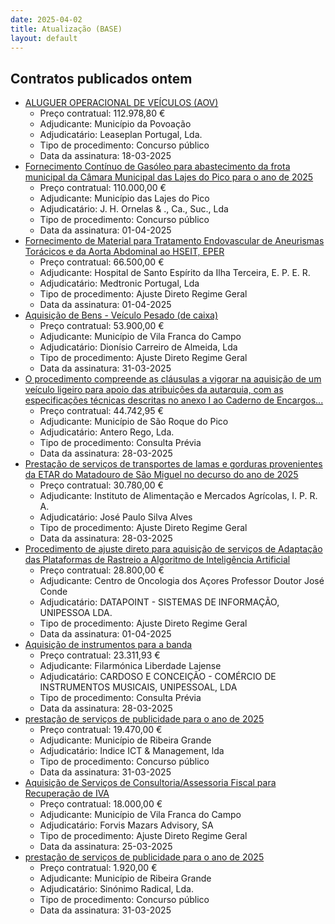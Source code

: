 ```yaml
---
date: 2025-04-02
title: Atualização (BASE)
layout: default
---
```

## Contratos publicados ontem

* [ALUGUER OPERACIONAL DE VEÍCULOS (AOV)](https://www.base.gov.pt/Base4/pt/detalhe/?type=contratos&id=11322336)
  * Preço contratual: 112.978,80 €
  * Adjudicante: Município da Povoação
  * Adjudicatário: Leaseplan Portugal, Lda.
  * Tipo de procedimento: Concurso público
  * Data da assinatura: 18-03-2025
* [Fornecimento Contínuo de Gasóleo para abastecimento da frota municipal da Câmara Municipal das Lajes do Pico para o ano de 2025](https://www.base.gov.pt/Base4/pt/detalhe/?type=contratos&id=11323658)
  * Preço contratual: 110.000,00 €
  * Adjudicante: Município das Lajes do Pico
  * Adjudicatário: J. H. Ornelas & ., Ca., Suc., Lda
  * Tipo de procedimento: Concurso público
  * Data da assinatura: 01-04-2025
* [Fornecimento de Material para Tratamento Endovascular de Aneurismas 
Torácicos e da Aorta Abdominal ao HSEIT, EPER](https://www.base.gov.pt/Base4/pt/detalhe/?type=contratos&id=11322399)
  * Preço contratual: 66.500,00 €
  * Adjudicante: Hospital de Santo Espírito da Ilha Terceira, E. P. E. R.
  * Adjudicatário: Medtronic Portugal, Lda
  * Tipo de procedimento: Ajuste Direto Regime Geral
  * Data da assinatura: 01-04-2025
* [Aquisição de Bens - Veículo Pesado (de caixa)](https://www.base.gov.pt/Base4/pt/detalhe/?type=contratos&id=11323068)
  * Preço contratual: 53.900,00 €
  * Adjudicante: Município de Vila Franca do Campo
  * Adjudicatário: Dionísio Carreiro de Almeida, Lda
  * Tipo de procedimento: Ajuste Direto Regime Geral
  * Data da assinatura: 31-03-2025
* [O procedimento compreende as cláusulas a vigorar na aquisição de um veículo ligeiro para apoio das atribuições da autarquia, com as especificações 
técnicas descritas no anexo I ao Caderno de Encargos...](https://www.base.gov.pt/Base4/pt/detalhe/?type=contratos&id=11323177)
  * Preço contratual: 44.742,95 €
  * Adjudicante: Município de São Roque do Pico
  * Adjudicatário: Antero Rego, Lda.
  * Tipo de procedimento: Consulta Prévia
  * Data da assinatura: 28-03-2025
* [Prestação de serviços de transportes de lamas e gorduras provenientes da ETAR do Matadouro de São Miguel no decurso do ano de 2025](https://www.base.gov.pt/Base4/pt/detalhe/?type=contratos&id=11324064)
  * Preço contratual: 30.780,00 €
  * Adjudicante: Instituto de Alimentação e Mercados Agrícolas, I. P. R. A.
  * Adjudicatário: José Paulo Silva Alves
  * Tipo de procedimento: Ajuste Direto Regime Geral
  * Data da assinatura: 28-03-2025
* [Procedimento de ajuste direto para 
aquisição de serviços de Adaptação das Plataformas de Rastreio a Algoritmo de 
Inteligência Artificial](https://www.base.gov.pt/Base4/pt/detalhe/?type=contratos&id=11324088)
  * Preço contratual: 28.800,00 €
  * Adjudicante: Centro de Oncologia dos Açores Professor Doutor José Conde
  * Adjudicatário: DATAPOINT - SISTEMAS DE INFORMAÇÃO, UNIPESSOA LDA.
  * Tipo de procedimento: Ajuste Direto Regime Geral
  * Data da assinatura: 01-04-2025
* [Aquisição de instrumentos para a banda](https://www.base.gov.pt/Base4/pt/detalhe/?type=contratos&id=11321698)
  * Preço contratual: 23.311,93 €
  * Adjudicante: Filarmónica Liberdade Lajense
  * Adjudicatário: CARDOSO E CONCEIÇÃO - COMÉRCIO DE INSTRUMENTOS MUSICAIS, UNIPESSOAL, LDA
  * Tipo de procedimento: Consulta Prévia
  * Data da assinatura: 28-03-2025
* [prestação de serviços de publicidade para o ano de 2025](https://www.base.gov.pt/Base4/pt/detalhe/?type=contratos&id=11323839)
  * Preço contratual: 19.470,00 €
  * Adjudicante: Município de Ribeira Grande
  * Adjudicatário: Indice ICT & Management, lda
  * Tipo de procedimento: Concurso público
  * Data da assinatura: 31-03-2025
* [Aquisição de Serviços de Consultoria/Assessoria Fiscal para Recuperação de IVA](https://www.base.gov.pt/Base4/pt/detalhe/?type=contratos&id=11323041)
  * Preço contratual: 18.000,00 €
  * Adjudicante: Município de Vila Franca do Campo
  * Adjudicatário: Forvis Mazars Advisory, SA
  * Tipo de procedimento: Ajuste Direto Regime Geral
  * Data da assinatura: 25-03-2025
* [prestação de serviços de publicidade para o ano de 2025](https://www.base.gov.pt/Base4/pt/detalhe/?type=contratos&id=11322328)
  * Preço contratual: 1.920,00 €
  * Adjudicante: Município de Ribeira Grande
  * Adjudicatário: Sinónimo Radical, Lda.
  * Tipo de procedimento: Concurso público
  * Data da assinatura: 31-03-2025

